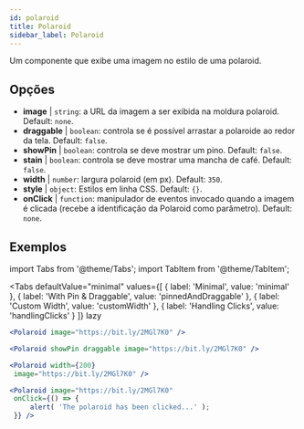 ```yaml
---
id: polaroid
title: Polaroid
sidebar_label: Polaroid
---
```


Um componente que exibe uma imagem no estilo de uma polaroid.

## Opções

* __image__ | `string`: a URL da imagem a ser exibida na moldura polaroid. Default: `none`.
* __draggable__ | `boolean`: controla se é possível arrastar a polaroide ao redor da tela. Default: `false`.
* __showPin__ | `boolean`: controla se deve mostrar um pino. Default: `false`.
* __stain__ | `boolean`: controla se deve mostrar uma mancha de café. Default: `false`.
* __width__ | `number`: largura polaroid (em px). Default: `350`.
* __style__ | `object`: Estilos em linha CSS. Default: `{}`.
* __onClick__ | `function`: manipulador de eventos invocado quando a imagem é clicada (recebe a identificação da Polaroid como parâmetro). Default: `none`.


## Exemplos

import Tabs from '@theme/Tabs';
import TabItem from '@theme/TabItem';

<Tabs
    defaultValue="minimal"
    values={[
        { label: 'Minimal', value: 'minimal' },
        { label: 'With Pin & Draggable', value: 'pinnedAndDraggable' },
        { label: 'Custom Width', value: 'customWidth' },
        { label: 'Handling Clicks', value: 'handlingClicks' }
    ]}
    lazy
>

<TabItem value="minimal">

```jsx live
<Polaroid image="https://bit.ly/2MGl7K0" />
```

</TabItem>

<TabItem value="pinnedAndDraggable">

```jsx live
<Polaroid showPin draggable image="https://bit.ly/2MGl7K0" />
```

</TabItem>

<TabItem value="customWidth">

```jsx live
<Polaroid width={200}
 image="https://bit.ly/2MGl7K0" />
```

</TabItem>

<TabItem value="handlingClicks">

```jsx live
<Polaroid image="https://bit.ly/2MGl7K0" 
 onClick={() => {
     alert( 'The polaroid has been clicked...' );
 }} />
```

</TabItem>

</Tabs>
